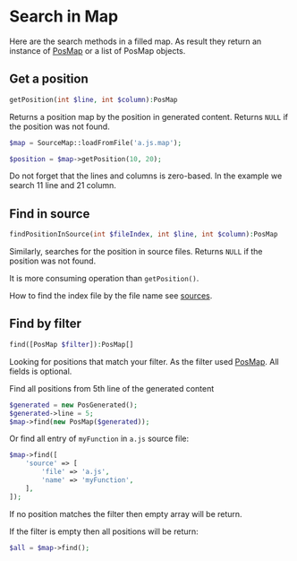 # Search in Map

Here are the search methods in a filled map.
As result they return an instance of [PosMap](PosMap.md) or a list of PosMap objects.

## Get a position

```php
getPosition(int $line, int $column):PosMap
```

Returns a position map by the position in generated content.
Returns `NULL` if the position was not found. 

```php
$map = SourceMap::loadFromFile('a.js.map');

$position = $map->getPosition(10, 20);
```

Do not forget that the lines and columns is zero-based.
In the example we search 11 line and 21 column.

## Find in source

```php
findPositionInSource(int $fileIndex, int $line, int $column):PosMap
```

Similarly, searches for the position in source files.
Returns `NULL` if the position was not found.

It is more consuming operation than `getPosition()`.

How to find the index file by the file name see [sources](Sources.md).

## Find by filter

```php
find([PosMap $filter]):PosMap[]
```

Looking for positions that match your filter.
As the filter used [PosMap](PosMap.md).
All fields is optional.

Find all positions from 5th line of the generated content

```php
$generated = new PosGenerated();
$generated->line = 5;
$map->find(new PosMap($generated));
```

Or find all entry of `myFunction` in `a.js` source file:

```php
$map->find([
    'source' => [
        'file' => 'a.js',
        'name' => 'myFunction',
    ],
]);
```

If no position matches the filter then empty array will be return.

If the filter is empty then all positions will be return:

```php
$all = $map->find();
```

